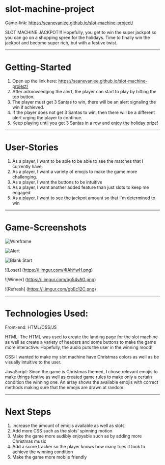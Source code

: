 # slot-machine-project

Game-link: https://seanevanlee.github.io/slot-machine-project/

SLOT MACHINE JACKPOT!!!
Hopefully, you get to win the super jackpot so you can go on a shopping spree for the holidays. Time to finally win the jackpot and become super rich, but with a festive twist.

---

# Getting-Started

1. Open up the link here: https://seanevanlee.github.io/slot-machine-project/
2. After acknowledging the alert, the player can start to play by hitting the top button.
3. The player must get 3 Santas to win, there will be an alert signaling the win if achieved.
4. If the player does not get 3 Santas to win, then there will be a different alert urging the player to continue.
5. Keep playing until you get 3 Santas in a row and enjoy the holiday prize!

---

# User-Stories

1. As a player, I want to be able to be able to see the matches that I currently have.
2. As a player, I want a variety of emojis to make the game more challenging.
3. As a player, I want the buttons to be intuitive
4. As a player, I want another added feature than just slots to keep me engaged
5. As a player, I want to see the jackpot amount so that I'm determined to win

---

# Game-Screenshots

![Wireframe](https://i.imgur.com/to5urQT.png)

![Alert](https://i.imgur.com/wIpUT58.png)

![Blank Start](https://i.imgur.com/jo6KIcb.png)

![Loser] (https://i.imgur.com/4iAhYwH.png)

![Winner] (https://i.imgur.com/bg54vAG.png)

![Refresh] (https://i.imgur.com/gbEc12C.png)

---

# Technologies Used:

Front-end: HTML/CSS/JS

HTML: The HTML was used to create the landing page for the slot machine as well as create a variety of headers and some buttons to make the game more interactive. Hopefully, the audio puts the user in the winning mood!

CSS: I wanted to make my slot machine have Christmas colors as well as be visually intuitive to the user.

JavaScript: Since the game is Christmas themed, I chose relevant emojis to make things festive as well as created game rules to make only a certain condition the winning one. An array shows the available emojis with correct methods making sure that the emojis are drawn at random.

---

# Next Steps

1. Increase the amount of emojis available as well as slots
2. Add more CSS such as the slots' spinning motion
3. Make the game more audibly enjoyable such as by adding more Christmas music
4. Add a score tracker so the player knows how many tries it took to achieve the winning condition
5. Make the game more mobile friendly
